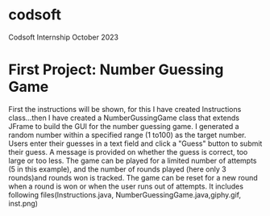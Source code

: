 # codsoft
Codsoft Internship October 2023

First Project: Number Guessing Game
====================================
First the instructions will be shown, for this  I have created Instructions class...then
I have created a NumberGussingGame class that extends JFrame to build the GUI for the number guessing game. I generated a random number within a specified range (1 to100) as the target number.
Users enter their guesses in a text field and click a "Guess" button to submit their guess. A message is provided on whether the guess is correct, too large or too less.
The game can be played for a limited number of attempts (5 in this example), and the number of rounds played (here only 3 rounds)and rounds won is tracked.
The game can be reset for a new round when a round is won or when the user runs out of attempts.
It includes following files(Instructions.java, NumberGuessingGame.java,giphy.gif, inst.png)



